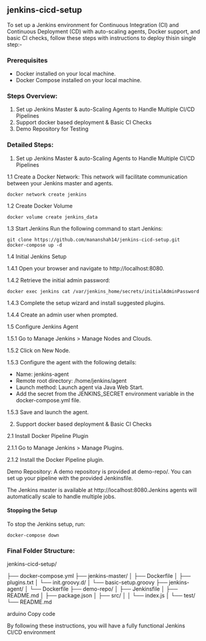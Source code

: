 ## jenkins-cicd-setup

To set up a Jenkins environment for Continuous Integration (CI) and Continuous Deployment (CD) with auto-scaling agents, Docker support, and basic CI checks, follow these steps with instructions to deploy thisin single step:-

### Prerequisites
- Docker installed on your local machine.
- Docker Compose installed on your local machine.

### Steps Overview:
  1. Set up Jenkins Master & auto-Scaling Agents to Handle Multiple CI/CD Pipelines
  2. Support docker based deployment & Basic CI Checks
  3. Demo Repository for Testing
    
    
### Detailed Steps:
1.  Set up Jenkins Master & auto-Scaling Agents to Handle Multiple CI/CD Pipelines
   
1.1 Create a Docker Network: This network will facilitate communication between your Jenkins master and agents.

```
docker network create jenkins
```
1.2 Create Docker Volume

```
docker volume create jenkins_data
```

1.3 Start Jenkins
Run the following command to start Jenkins:
```
git clone https://github.com/mananshah14/jenkins-cicd-setup.git
docker-compose up -d
```
1.4 Initial Jenkins Setup

1.4.1 Open your browser and navigate to http://localhost:8080.

1.4.2 Retrieve the initial admin password:
```
docker exec jenkins cat /var/jenkins_home/secrets/initialAdminPassword
```
1.4.3 Complete the setup wizard and install suggested plugins.

1.4.4 Create an admin user when prompted.

1.5 Configure Jenkins Agent

1.5.1 Go to Manage Jenkins > Manage Nodes and Clouds.

1.5.2 Click on New Node.

1.5.3 Configure the agent with the following details:
   - Name: jenkins-agent
   - Remote root directory: /home/jenkins/agent
   - Launch method: Launch agent via Java Web Start.
   - Add the secret from the JENKINS_SECRET environment variable in the docker-compose.yml file.

1.5.3 Save and launch the agent.


2. Support docker based deployment & Basic CI Checks

2.1 Install Docker Pipeline Plugin

2.1.1 Go to Manage Jenkins > Manage Plugins.

2.1.2 Install the Docker Pipeline plugin.


Demo Repository:
A demo repository is provided at demo-repo/. You can set up your pipeline with the provided Jenkinsfile.


The Jenkins master is available at http://localhost:8080.Jenkins agents will automatically scale to handle multiple jobs.

#### Stopping the Setup

To stop the Jenkins setup, run:

```
docker-compose down
```
### Final Folder Structure:
jenkins-cicd-setup/

├── docker-compose.yml
├── jenkins-master/
│ ├── Dockerfile
│ ├── plugins.txt
│ └── init.groovy.d/
│ └── basic-setup.groovy
├── jenkins-agent/
│ └── Dockerfile
├── demo-repo/
│ ├── Jenkinsfile
│ ├── README.md
│ ├── package.json
│ ├── src/
│ │ └── index.js
│ └── test/
└── README.md

arduino
Copy code

By following these instructions, you will have a fully functional Jenkins CI/CD environment 

